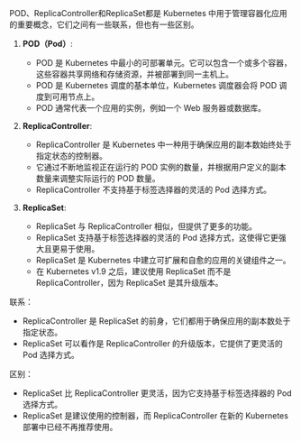 POD、ReplicaController和ReplicaSet都是 Kubernetes 中用于管理容器化应用的重要概念，它们之间有一些联系，但也有一些区别。

1. **POD（Pod）**:
   - POD 是 Kubernetes 中最小的可部署单元。它可以包含一个或多个容器，这些容器共享网络和存储资源，并被部署到同一主机上。
   - POD 是 Kubernetes 调度的基本单位，Kubernetes 调度器会将 POD 调度到可用节点上。
   - POD 通常代表一个应用的实例，例如一个 Web 服务器或数据库。

2. **ReplicaController**:
   - ReplicaController 是 Kubernetes 中一种用于确保应用的副本数始终处于指定状态的控制器。
   - 它通过不断地监视正在运行的 POD 实例的数量，并根据用户定义的副本数量来调整实际运行的 POD 数量。
   - ReplicaController 不支持基于标签选择器的灵活的 Pod 选择方式。

3. **ReplicaSet**:
   - ReplicaSet 与 ReplicaController 相似，但提供了更多的功能。
   - ReplicaSet 支持基于标签选择器的灵活的 Pod 选择方式，这使得它更强大且更易于使用。
   - ReplicaSet 是 Kubernetes 中建立可扩展和自愈的应用的关键组件之一。
   - 在 Kubernetes v1.9 之后，建议使用 ReplicaSet 而不是 ReplicaController，因为 ReplicaSet 是其升级版本。

联系：
- ReplicaController 是 ReplicaSet 的前身，它们都用于确保应用的副本数处于指定状态。
- ReplicaSet 可以看作是 ReplicaController 的升级版本，它提供了更灵活的 Pod 选择方式。

区别：
- ReplicaSet 比 ReplicaController 更灵活，因为它支持基于标签选择器的 Pod 选择方式。
- ReplicaSet 是建议使用的控制器，而 ReplicaController 在新的 Kubernetes 部署中已经不再推荐使用。